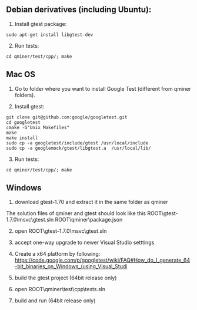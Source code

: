 ## Debian derivatives (including Ubuntu):

1) Install gtest package:

```
sudo apt-get install libgtest-dev
```

2) Run tests:

```
cd qminer/test/cpp/; make
```


## Mac OS

1) Go to folder where you want to install Google Test (different from qminer folders).

2) Install gtest:

```
git clone git@github.com:google/googletest.git
cd googletest
cmake -G"Unix Makefiles"
make
make install
sudo cp -a googletest/include/gtest /usr/local/include
sudo cp -a googlemock/gtest/libgtest.a  /usr/local/lib/
```

3) Run tests:

```
cd qminer/test/cpp/; make
```


## Windows

1) download gtest-1.70 and extract it in the same folder as qminer

The solution files of qminer and gtest should look like this
ROOT\gtest-1.7.0\msvc\gtest.sln
ROOT\qminer\package.json

2) open ROOT\gtest-1.7.0\msvc\gtest.sln

3) accept one-way upgrade to newer Visual Studio setttings

4) Create a x64 platform by following:
   https://code.google.com/p/googletest/wiki/FAQ#How_do_I_generate_64-bit_binaries_on_Windows_(using_Visual_Studi

5) build the gtest project (64bit release only)

6) open ROOT\qminer\test\cpp\tests.sln

7) build and run (64bit release only)
